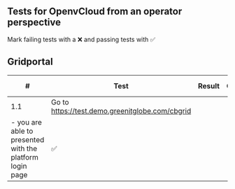 ## Tests for OpenvCloud from an operator perspective
Mark failing tests with a :x: and passing tests with :white_check_mark:


## Gridportal
| # |Test | Result | Comment  | Youtrack issue |
|---|-----|--------|----------|----------------|
|1.1| Go to https://test.demo.greenitglobe.com/cbgrid 
- you are able to presented with the platform login page | :white_check_mark: | | |
